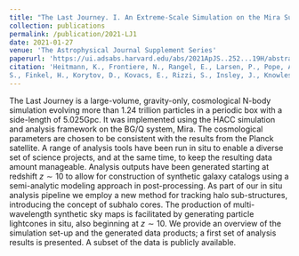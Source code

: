 ```yaml
---
title: "The Last Journey. I. An Extreme-Scale Simulation on the Mira Supercomputer"
collection: publications
permalink: /publication/2021-LJ1
date: 2021-01-27
venue: 'The Astrophysical Journal Supplement Series'
paperurl: 'https://ui.adsabs.harvard.edu/abs/2021ApJS..252...19H/abstract'
citation: 'Heitmann, K., Frontiere, N., Rangel, E., Larsen, P., Pope, A., <b>Sultan, I.</b>, Uram, T., Habib,
S., Finkel, H., Korytov, D., Kovacs, E., Rizzi, S., Insley, J., Knowles, J. Y.K. 2021. <i>The Astrophysical Journal Supplement Series</i>, 252, 19'
---
```

The Last Journey is a large-volume, gravity-only, cosmological N-body simulation evolving more than 1.24 trillion particles in a periodic box with a side-length of 5.025Gpc. It was implemented using the HACC simulation and analysis framework on the BG/Q system, Mira. The cosmological parameters are chosen to be consistent with the results from the Planck satellite. A range of analysis tools have been run in situ to enable a diverse set of science projects, and at the same time, to keep the resulting data amount manageable. Analysis outputs have been generated starting at redshift $z \sim 10$ to allow for construction of synthetic galaxy catalogs using a semi-analytic modeling approach in post-processing. As part of our in situ analysis pipeline we employ a new method for tracking halo sub-structures, introducing the concept of subhalo cores. The production of multi-wavelength synthetic sky maps is facilitated by generating particle lightcones in situ, also beginning at $z \sim 10$. We provide an overview of the simulation set-up and the generated data products; a first set of analysis results is presented. A subset of the data is publicly available.